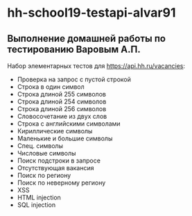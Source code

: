 # hh-school19-testapi-alvar91
## Выполнение домашней работы по тестированию Варовым А.П.

Набор элементарных тестов для https://api.hh.ru/vacancies:
* Проверка на запрос с пустой строкой
* Строка в один символ
* Строка длиной 255 символов
* Строка длиной 254 символов
* Строка длиной 256 символов
* Словосочетание из двух слов
* Строка с английскими символами
* Кириллические символы
* Маленькие и большие символы
* Спец. символы
* Числовые символы
* Поиск подстроки в запросе
* Отсутствующая вакансия
* Поиск по региону
* Поиск по неверному региону
* XSS
* HTML injection
* SQL injection